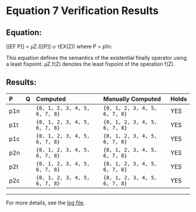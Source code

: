 # Equation 7 Verification Results

## Equation:
 [[EF P]] = μZ.([[P]] ∪ τEX(Z)) where P = p1n:

   This equation defines the semantics of the existential finally operator using a least fixpoint.    μZ.f(Z) denotes the least fixpoint of the operation f(Z). 

## Results:

| P | Q | Computed | Manually Computed | Holds |
|:---|:---|:---------|:-----------------|:------|
| p1n |  | `{0, 1, 2, 3, 4, 5, 6, 7, 8}` | `{0, 1, 2, 3, 4, 5, 6, 7, 8}` | YES |
| p1t |  | `{0, 1, 2, 3, 4, 5, 6, 7, 8}` | `{0, 1, 2, 3, 4, 5, 6, 7, 8}` | YES |
| p1c |  | `{0, 1, 2, 3, 4, 5, 6, 7, 8}` | `{0, 1, 2, 3, 4, 5, 6, 7, 8}` | YES |
| p2n |  | `{0, 1, 2, 3, 4, 5, 6, 7, 8}` | `{0, 1, 2, 3, 4, 5, 6, 7, 8}` | YES |
| p2t |  | `{0, 1, 2, 3, 4, 5, 6, 7, 8}` | `{0, 1, 2, 3, 4, 5, 6, 7, 8}` | YES |
| p2c |  | `{0, 1, 2, 3, 4, 5, 6, 7, 8}` | `{0, 1, 2, 3, 4, 5, 6, 7, 8}` | YES |

---

For more details, see the [log file](../log/Equation7.log).
